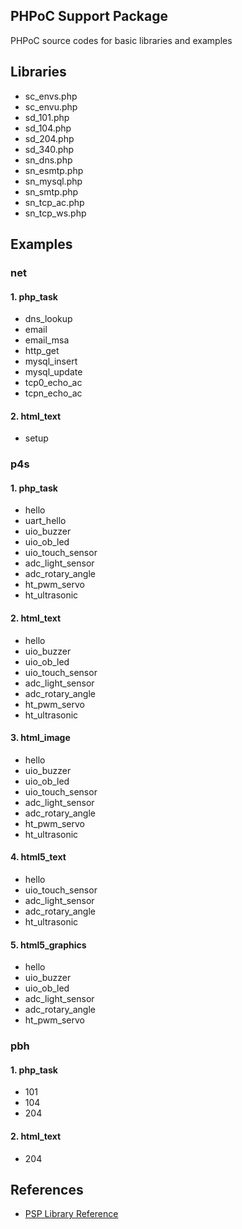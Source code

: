 ## PHPoC Support Package
PHPoC source codes for basic libraries and examples

## Libraries
* sc_envs.php
* sc_envu.php
* sd_101.php
* sd_104.php
* sd_204.php
* sd_340.php
* sn_dns.php
* sn_esmtp.php
* sn_mysql.php
* sn_smtp.php
* sn_tcp_ac.php
* sn_tcp_ws.php

## Examples
### net
#### 1. php_task
* dns_lookup
* email
* email_msa
* http_get
* mysql_insert
* mysql_update
* tcp0_echo_ac
* tcpn_echo_ac

#### 2. html_text
* setup

### p4s
#### 1. php_task
* hello
* uart_hello
* uio_buzzer
* uio_ob_led
* uio_touch_sensor
* adc_light_sensor
* adc_rotary_angle
* ht_pwm_servo
* ht_ultrasonic

#### 2. html_text
* hello
* uio_buzzer
* uio_ob_led
* uio_touch_sensor
* adc_light_sensor
* adc_rotary_angle
* ht_pwm_servo
* ht_ultrasonic

#### 3. html_image
* hello
* uio_buzzer
* uio_ob_led
* uio_touch_sensor
* adc_light_sensor
* adc_rotary_angle
* ht_pwm_servo
* ht_ultrasonic

#### 4. html5_text
* hello
* uio_touch_sensor
* adc_light_sensor
* adc_rotary_angle
* ht_ultrasonic

#### 5. html5_graphics
* hello
* uio_buzzer
* uio_ob_led
* adc_light_sensor
* adc_rotary_angle
* ht_pwm_servo

### pbh
#### 1. php_task
* 101
* 104
* 204

#### 2. html_text
* 204

## References
* [PSP Library Reference](http://www.phpoc.com/support/manual/psp_library_reference/)